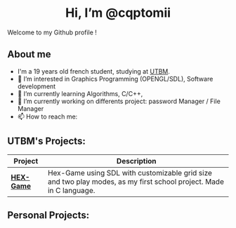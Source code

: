 <h1 align="center"> Hi, I’m @cqptomii </h1

Welcome to my Github profile !

## About me
-    I'm a 19 years old french student, studying at [UTBM](https://utbm.fr/ " ").
- 👀 I’m interested in Graphics Programming (OPENGL/SDL), Software development
- 🌱 I’m currently learning Algorithms, C/C++,  
- 💞️ I’m currently working on differents project: password Manager / File Manager
- 📫 How to reach me:

## UTBM's Projects:
|Project|Description|
|---|---|
| [**HEX-Game**](https://github.com/cqptomii/IF2Project-HEX-Game) | Hex-Game using SDL with customizable grid size and two play modes, as my first school project. Made in C language.|

## Personal Projects:

